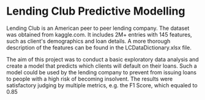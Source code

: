# Lending Club Predictive Modelling

Lending Club is an American peer to peer lending company. The dataset was obtained from kaggle.com. It includes 2M+ entries with 145 features, such as client's demographics and loan details. A more thorough description of the features can be found in the LCDataDictionary.xlsx file.

The aim of this project was to conduct a basic exploratory data analysis and create a model that predicts which clients will default on their loans. Such a model could be used by the lending company to prevent from issuing loans to people with a high risk of becoming insolvent. The results were satisfactory judging by multiple metrics, e.g. the F1 Score, which equaled to 0.85
